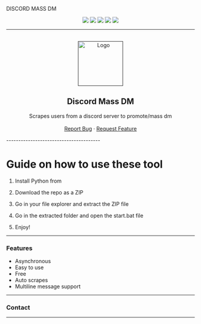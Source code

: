 DISCORD MASS DM  
 
<div id="top"></div> 
<p align="center">
  <img src="https://img.shields.io/github/contributors/dropout1337/Discord-Mass-DM.svg?style=for-the-badge"/>  
  <img src="https://img.shields.io/github/forks/dropout1337/Discord-Mass-DM.svg?style=for-the-badge"/>
  <img src="https://img.shields.io/github/stars/dropout1337/Discord-Mass-DM.svg?style=for-the-badge"/>    
  <img src="https://img.shields.io/github/issues/dropout1337/Discord-Mass-DM.svg?style=for-the-badge"/>  
  <img src="https://img.shields.io/github/license/dropout1337/Discord-Mass-DM.svg?style=for-the-badge"/> 
</p>  
  
---------------------------------------  
   
<br/>  
<div align="center">
  <a href="">
    <img src="https://i.imgur.com/9l4pHEN.png" alt="Logo" width="120" height="120">
  </a> 
    
  <h2 align="center">Discord Mass DM </h3> 
  
  <p align="center">   
    Scrapes users from a discord server to promote/mass dm
    <br /> 
    <br />
    <a href="">Report Bug</a>
    ·  
    <a href="">Request Feature</a>
  </p>  
</div> 
---------------------------------------   
  
# Guide on how to use these tool  
   
1. Install Python from 

2. Download the repo as a ZIP
 
3. Go in your file explorer and extract the ZIP file  
  
4. Go in the extracted folder and open the start.bat file 
  
5. Enjoy! 
 
--------------------------------------- 
  
### Features   
* Asynchronous   
* Easy to use  
* Free
* Auto scrapes 
* Multiline message support  

--------------------------------------- 

### Contact 
---------------------------------------